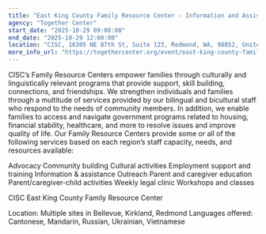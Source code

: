 ```yaml
---
title: "East King County Family Resource Center - Information and Assistance Services - Cantonese and Mandarin Speaking"
agency: "Together Center"
start_date: "2025-10-29 09:00:00"
end_date: "2025-10-29 12:00:00"
location: "CISC, 16305 NE 87th St, Suite 123, Redmond, WA, 98052, United States"
more_info_url: "https://togethercenter.org/event/east-king-county-family-resource-center-information-and-assistance-services-cantonese-and-mandarin-speaking/2025-10-29/"
---
```

CISC’s Family Resource Centers empower families through culturally and linguistically relevant programs that provide support, skill building, connections, and friendships. We strengthen individuals and families through a multitude of services provided by our bilingual and bicultural staff who respond to the needs of community members. In addition, we enable families to access and navigate government programs related to housing, financial stability, healthcare, and more to resolve issues and improve quality of life. Our Family Resource Centers provide some or all of the following services based on each region’s staff capacity, needs, and resources available: 

Advocacy
Community building
Cultural activities
Employment support and training
Information & assistance
Outreach
Parent and caregiver education
Parent/caregiver-child activities
Weekly legal clinic
Workshops and classes

CISC East King County Family Resource Center 

Location: Multiple sites in Bellevue, Kirkland, Redmond
Languages offered: Cantonese, Mandarin, Russian, Ukrainian, Vietnamese
